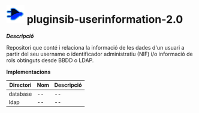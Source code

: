 # ![Logo](https://github.com/GovernIB/maven/raw/binaris/pluginsib/projectinfo_Attachments/icon.jpg) pluginsib-userinformation-2.0

***Descripció***

Repositori que conté i relaciona la informació de les dades d'un usuari a partir del seu username o identificador administratiu (NIF) i/o informació de rols obtinguts desde BBDD o LDAP.


**Implementacions**

Directori | Nom | Descripció
------------ | ------------- | -------------
database | -- | -- 
ldap | -- | --
